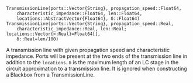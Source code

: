 ```
TransmissionLine(ports::Vector{String}, propagation_speed::Float64,
    characteristic_impedance::Float64, len::Float64,
    locations::AbstractVector{Float64}, δ::Float64)
TransmissionLine(ports::Vector{String}, propagation_speed::Real,
    characteristic_impedance::Real, len::Real; locations::Vector{<:Real}=Float64[],
    δ::Real=len/100)
```

A transmission line with given propagation speed and characteristic impedance. Ports will be present at the two ends of the transmission line in addition to the `locations`. `δ` is the maximum length of an LC stage in the circuit approximation to a transmission line. It is ignored when constructing a Blackbox from a TransmissionLine.
